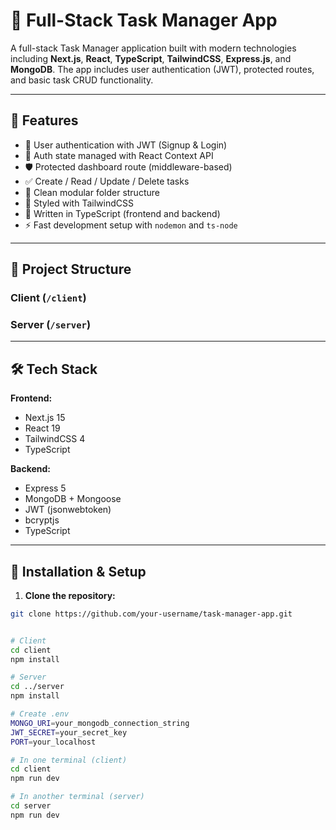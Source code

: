 # 📝 Full-Stack Task Manager App

A full-stack Task Manager application built with modern technologies including **Next.js**, **React**, **TypeScript**, **TailwindCSS**, **Express.js**, and **MongoDB**. The app includes user authentication (JWT), protected routes, and basic task CRUD functionality.

---

## 🚀 Features

- 🔐 User authentication with JWT (Signup & Login)
- 🧠 Auth state managed with React Context API
- 🛡 Protected dashboard route (middleware-based)
- ✅ Create / Read / Update / Delete tasks
- 🧩 Clean modular folder structure
- 💅 Styled with TailwindCSS
- 🔧 Written in TypeScript (frontend and backend)
- ⚡ Fast development setup with `nodemon` and `ts-node`

---

## 📁 Project Structure

### Client (`/client`)

### Server (`/server`)



---

## 🛠 Tech Stack

**Frontend:**
- Next.js 15
- React 19
- TailwindCSS 4
- TypeScript

**Backend:**
- Express 5
- MongoDB + Mongoose
- JWT (jsonwebtoken)
- bcryptjs
- TypeScript

---

## 🧪 Installation & Setup

1. **Clone the repository:**
```bash
git clone https://github.com/your-username/task-manager-app.git


# Client
cd client
npm install

# Server
cd ../server
npm install

# Create .env
MONGO_URI=your_mongodb_connection_string
JWT_SECRET=your_secret_key
PORT=your_localhost

# In one terminal (client)
cd client
npm run dev

# In another terminal (server)
cd server
npm run dev

